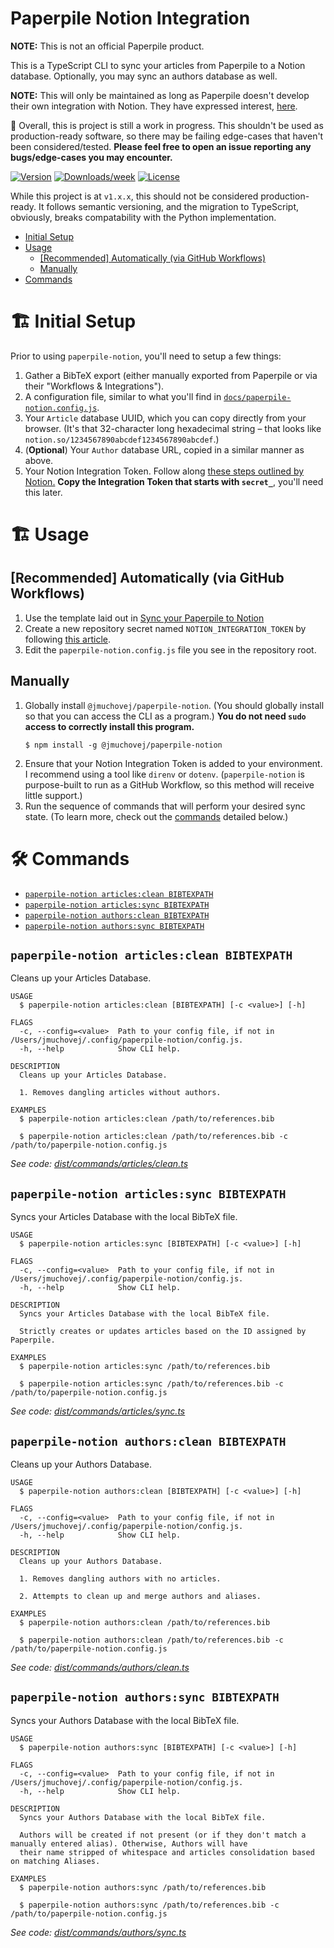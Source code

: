 # Paperpile Notion Integration

**NOTE:** This is not an official Paperpile product.

This is a TypeScript CLI to sync your articles from Paperpile to a Notion
database. Optionally, you may sync an authors database as well.

**NOTE:** This will only be maintained as long as Paperpile doesn't develop
their own integration with Notion. They have expressed interest,
[here][forum.paperpile/notion].

[forum.paperpile/notion]: https://forum.paperpile.com/t/suggestion-for-notion-hook/

🚧 Overall, this is project is still a work in progress. This shouldn't be used
as
production-ready software, so there may be failing edge-cases that haven't been
considered/tested. **Please feel free to open an issue reporting any
bugs/edge-cases you may encounter.**

[![Version](https://img.shields.io/npm/v/@jmuchovej/paperpile-notion.svg)](https://npmjs.org/package/@jmuchovej/paperpile-notion)
[![Downloads/week](https://img.shields.io/npm/dw/@jmuchovej/paperpile-notion.svg)](https://npmjs.org/package/@jmuchovej/paperpile-notion)
[![License](https://img.shields.io/npm/l/@jmuchovej/paperpile-notion.svg)](https://github.com/jmuchovej/paperpile-notion/blob/main/package.json)

While this project is at `v1.x.x`, this should not be considered
production-ready. It follows semantic versioning, and the migration to
TypeScript, obviously, breaks compatability with the Python implementation.

* [Initial Setup](#initial-setup)
* [Usage](#usage)
  * [[Recommended] Automatically (via GitHub Workflows)](#recommended-automatically-via-github-workflows)
  * [Manually](#manually)
* [Commands](#commands)

# 🏗 Initial Setup

<!-- initial-setup -->

Prior to using `paperpile-notion`, you'll need to setup a few things:

1. Gather a BibTeX export (either manually exported from Paperpile or via their
   "Workflows & Integrations").
2. A configuration file, similar to what you'll find in
   [`docs/paperpile-notion.config.js`][config].
3. Your `Article` database UUID, which you can copy directly from your browser.
   (It's that 32-character long hexadecimal string &ndash; that looks like
   `notion.so/1234567890abcdef1234567890abcdef`.)
4. (**Optional**) Your `Author` database URL, copied in a similar manner as
   above.
5. Your Notion Integration Token. Follow
   along [these steps outlined by Notion.][notion/new-integration] **Copy the
   Integration Token that starts with `secret_`**, you'll need this
   later.

[notion/new-integration]: https://developers.notion.com/docs/getting-started#getting-started

[config]: docs/paperpile-notion.config.js

<!-- initial-setup-stop -->

# 🏗 Usage

## [Recommended] Automatically (via GitHub Workflows)

1. Use the template laid out in [Sync your Paperpile to Notion][sync-repo]
2. Create a new repository secret named `NOTION_INTEGRATION_TOKEN` by
   following [this article][secrets].
3. Edit the `paperpile-notion.config.js` file you see in the repository root.

[sync-repo]: https://github.com/jmuchovej/sync-paperpile-to-notion

[secrets]: https://docs.github.com/en/actions/security-guides/encrypted-secrets#creating-encrypted-secrets-for-a-repository

## Manually

1. Globally install `@jmuchovej/paperpile-notion`. (You should globally install
   so that you can access the CLI as a program.) **You do not need `sudo` access
   to correctly install this program.**
   ```shell
   $ npm install -g @jmuchovej/paperpile-notion
   ```
2. Ensure that your Notion Integration Token is added to your environment. I
   recommend using a tool like `direnv` or `dotenv`. (`paperpile-notion` is
   purpose-built to run as a GitHub Workflow, so this method will receive little
   support.)
3. Run the sequence of commands that will perform your desired sync state. (To
   learn more, check out the [commands](#commands) detailed below.)

# 🛠 Commands

<!-- commands -->

* [`paperpile-notion articles:clean BIBTEXPATH`](#paperpile-notion-articlesclean-bibtexpath)
* [`paperpile-notion articles:sync BIBTEXPATH`](#paperpile-notion-articlessync-bibtexpath)
* [`paperpile-notion authors:clean BIBTEXPATH`](#paperpile-notion-authorsclean-bibtexpath)
* [`paperpile-notion authors:sync BIBTEXPATH`](#paperpile-notion-authorssync-bibtexpath)

## `paperpile-notion articles:clean BIBTEXPATH`

Cleans up your Articles Database.

```
USAGE
  $ paperpile-notion articles:clean [BIBTEXPATH] [-c <value>] [-h]

FLAGS
  -c, --config=<value>  Path to your config file, if not in /Users/jmuchovej/.config/paperpile-notion/config.js.
  -h, --help            Show CLI help.

DESCRIPTION
  Cleans up your Articles Database.

  1. Removes dangling articles without authors.

EXAMPLES
  $ paperpile-notion articles:clean /path/to/references.bib

  $ paperpile-notion articles:clean /path/to/references.bib -c /path/to/paperpile-notion.config.js
```

_See
code: [dist/commands/articles/clean.ts](https://github.com/jmuchovej/paperpile-notion/blob/v1.0.2/dist/commands/articles/clean.ts)_

## `paperpile-notion articles:sync BIBTEXPATH`

Syncs your Articles Database with the local BibTeX file.

```
USAGE
  $ paperpile-notion articles:sync [BIBTEXPATH] [-c <value>] [-h]

FLAGS
  -c, --config=<value>  Path to your config file, if not in /Users/jmuchovej/.config/paperpile-notion/config.js.
  -h, --help            Show CLI help.

DESCRIPTION
  Syncs your Articles Database with the local BibTeX file.

  Strictly creates or updates articles based on the ID assigned by Paperpile.

EXAMPLES
  $ paperpile-notion articles:sync /path/to/references.bib

  $ paperpile-notion articles:sync /path/to/references.bib -c /path/to/paperpile-notion.config.js
```

_See
code: [dist/commands/articles/sync.ts](https://github.com/jmuchovej/paperpile-notion/blob/v1.0.2/dist/commands/articles/sync.ts)_

## `paperpile-notion authors:clean BIBTEXPATH`

Cleans up your Authors Database.

```
USAGE
  $ paperpile-notion authors:clean [BIBTEXPATH] [-c <value>] [-h]

FLAGS
  -c, --config=<value>  Path to your config file, if not in /Users/jmuchovej/.config/paperpile-notion/config.js.
  -h, --help            Show CLI help.

DESCRIPTION
  Cleans up your Authors Database.

  1. Removes dangling authors with no articles.

  2. Attempts to clean up and merge authors and aliases.

EXAMPLES
  $ paperpile-notion authors:clean /path/to/references.bib

  $ paperpile-notion authors:clean /path/to/references.bib -c /path/to/paperpile-notion.config.js
```

_See
code: [dist/commands/authors/clean.ts](https://github.com/jmuchovej/paperpile-notion/blob/v1.0.2/dist/commands/authors/clean.ts)_

## `paperpile-notion authors:sync BIBTEXPATH`

Syncs your Authors Database with the local BibTeX file.

```
USAGE
  $ paperpile-notion authors:sync [BIBTEXPATH] [-c <value>] [-h]

FLAGS
  -c, --config=<value>  Path to your config file, if not in /Users/jmuchovej/.config/paperpile-notion/config.js.
  -h, --help            Show CLI help.

DESCRIPTION
  Syncs your Authors Database with the local BibTeX file.

  Authors will be created if not present (or if they don't match a manually entered alias). Otherwise, Authors will have
  their name stripped of whitespace and articles consolidation based on matching Aliases.

EXAMPLES
  $ paperpile-notion authors:sync /path/to/references.bib

  $ paperpile-notion authors:sync /path/to/references.bib -c /path/to/paperpile-notion.config.js
```

_See
code: [dist/commands/authors/sync.ts](https://github.com/jmuchovej/paperpile-notion/blob/v1.0.2/dist/commands/authors/sync.ts)_
<!-- commandsstop -->
